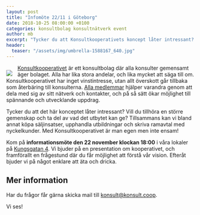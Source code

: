 ```yaml
---
layout: post
title: "Infomöte 22/11 i Göteborg"
date: 2018-10-25 08:00:00 +0100
categories: konsultbolag konsultnätverk event
author: mb
excerpt: "Tycker du att Konsultkooperativets koncept låter intressant? Kom på informationsmöte den 22 november!"
header:
  teaser: "/assets/img/umbrella-1588167_640.jpg"
---
```

<img src="https://konsult.coop/img/assets/logo2.png" style="float: left; margin: 1em 1em 0 0;">[Konsultkooperativet](https://konsult.coop) är ett konsultbolag där alla konsulter gemensamt äger bolaget. Alla har lika stora andelar, och lika mycket att säga till om. Konsultkooperativet har inget vinstintresse, utan allt överskott går tillbaka som återbäring till konsulterna. [Alla medlemmar](https://konsult.coop/consultants) hjälper varandra genom att dela med sig av sitt nätverk och kontakter, och på så sätt ökar  möjlighet till spännande och utvecklande uppdrag.

Tycker du att det här konceptet låter intressant? Vill du tillhöra en större gemenskap och ta del av vad det utbytet kan ge? Tillsammans kan vi bland annat köpa säljinsatser, upphandla utbildningar och skriva ramavtal med nyckelkunder. Med Konsultkooperativet är man egen men inte ensam!

Kom på **informationsmöte den 22 november klockan 18:00** i våra lokaler på [Kungsgatan 4](https://www.google.se/maps/place/Entrepren%C3%B6rsgatan/@57.702817,11.9542995,17z/data=!3m1!4b1!4m5!3m4!1s0x464ff368164787cb:0xf57415e6f5455b21!8m2!3d57.702817!4d11.9564882). Vi bjuder på en presentation om kooperativet, och framförallt en frågestund där du får möjlighet att förstå vår vision. Efteråt bjuder vi på något enklare att äta och dricka.

## Mer information
Har du frågor får gärna skicka mail till [konsult@konsult.coop](mailto:konsult@konsult.coop).

Vi ses!
